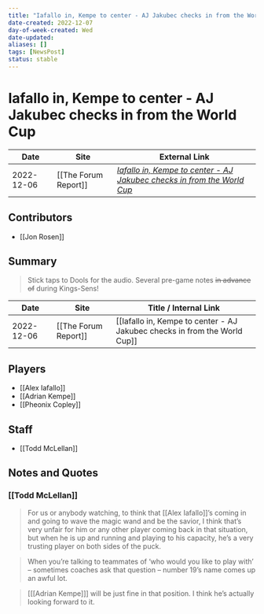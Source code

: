 ```yaml
---
title: "Iafallo in, Kempe to center - AJ Jakubec checks in from the World Cup"
date-created: 2022-12-07
day-of-week-created: Wed
date-updated: 
aliases: []
tags: [NewsPost]
status: stable
---
```


# Iafallo in, Kempe to center - AJ Jakubec checks in from the World Cup

| Date       | Site                 | External Link                                                                                                                                                             |
| ---------- | -------------------- | ------------------------------------------------------------------------------------------------------------------------------------------------------------------------- |
| 2022-12-06 | [[The Forum Report]] | [*Iafallo in, Kempe to center - AJ Jakubec checks in from the World Cup*](https://theforumreport.com/iafallo-in-kempe-to-center-aj-jakubec-checks-in-from-the-world-cup/) |

## Contributors
- [[Jon Rosen]]

## Summary
> Stick taps to Dools for the audio. Several pre-game notes ~~in advance of~~ during Kings-Sens!

| Date       | Site                 | Title / Internal Link                                                     |
| ---------- | -------------------- | ------------------------------------------------------------------------- |
| 2022-12-06 | [[The Forum Report]] | [[Iafallo in, Kempe to center - AJ Jakubec checks in from the World Cup]] |

## Players
- [[Alex Iafallo]]
- [[Adrian Kempe]]
- [[Pheonix Copley]]

## Staff
- [[Todd McLellan]]

## Notes and Quotes
### [[Todd McLellan]]
> For us or anybody watching, to think that \[[Alex Iafallo]]’s coming in and going to wave the magic wand and be the savior, I think that’s very unfair for him or any other player coming back in that situation, but when he is up and running and playing to his capacity, he’s a very trusting player on both sides of the puck.

> When you’re talking to teammates of ‘who would you like to play with’ – sometimes coaches ask that question – number 19’s name comes up an awful lot.

> \[[[Adrian Kempe]]] will be just fine in that position. I think he’s actually looking forward to it.
